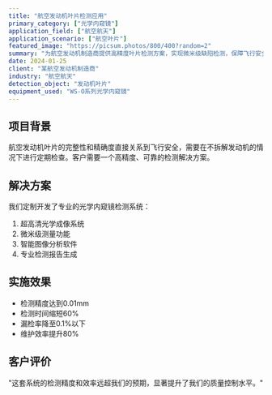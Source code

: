 ```yaml
---
title: "航空发动机叶片检测应用"
primary_category: ["光学内窥镜"]
application_field: ["航空航天"]
application_scenario: ["航空叶片"]
featured_image: "https://picsum.photos/800/400?random=2"
summary: "为航空发动机制造商提供高精度叶片检测方案，实现微米级缺陷检测，保障飞行安全。"
date: 2024-01-25
client: "某航空发动机制造商"
industry: "航空航天"
detection_object: "发动机叶片"
equipment_used: "WS-O系列光学内窥镜"
---
```


## 项目背景

航空发动机叶片的完整性和精确度直接关系到飞行安全，需要在不拆解发动机的情况下进行定期检查。客户需要一个高精度、可靠的检测解决方案。

## 解决方案

我们定制开发了专业的光学内窥镜检测系统：

1. 超高清光学成像系统
2. 微米级测量功能
3. 智能图像分析软件
4. 专业检测报告生成

## 实施效果

- 检测精度达到0.01mm
- 检测时间缩短60%
- 漏检率降至0.1%以下
- 维护效率提升80%

## 客户评价

"这套系统的检测精度和效率远超我们的预期，显著提升了我们的质量控制水平。"